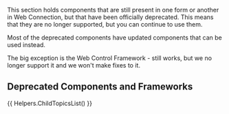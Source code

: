 ﻿This section holds components that are still present in one form or another in Web Connection, but that have been officially deprecated. This means that they are no longer supported, but you can continue to use them. 

Most of the deprecated components have updated components that can be used instead. 

The big exception is the Web Control Framework - still works, but we no longer support it and we won't make fixes to it.

## Deprecated Components and Frameworks

{{ Helpers.ChildTopicsList() }}